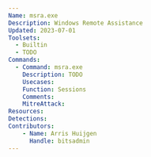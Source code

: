 ```yaml
---
Name: msra.exe
Description: Windows Remote Assistance
Updated: 2023-07-01
Toolsets:
  - Builtin
  - TODO
Commands:
  - Command: msra.exe
    Description: TODO
    Usecases:
    Function: Sessions
    Comments:
    MitreAttack:
Resources:
Detections:
Contributors:
    - Name: Arris Huijgen
      Handle: bitsadmin
---
```

